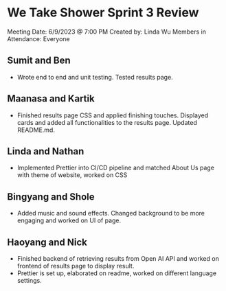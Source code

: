 # We Take Shower Sprint 3 Review

 Meeting Date: 6/9/2023 @ 7:00 PM
 Created by: Linda Wu
 Members in Attendance: Everyone

## Sumit and Ben
- Wrote end to end and unit testing. Tested results page.

## Maanasa and Kartik
- Finished results page CSS and applied finishing touches. Displayed cards and added all functionalities to the results page. Updated README.md.

## Linda and Nathan
- Implemented Prettier into CI/CD pipeline and matched About Us page with theme of website, worked on CSS

## Bingyang and Shole
- Added music and sound effects. Changed background to be more engaging and worked on UI of page.

## Haoyang and Nick
- Finished backend of retrieving results from Open AI API and worked on frontend of results page to display result.
- Prettier is set up, elaborated on readme, worked on different language settings.